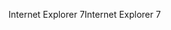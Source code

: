 <span data-ttu-id="d58c1-101">Internet Explorer 7</span><span class="sxs-lookup"><span data-stu-id="d58c1-101">Internet Explorer 7</span></span>